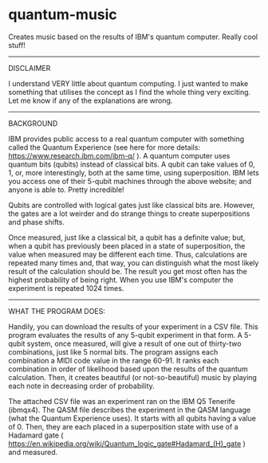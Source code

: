 # quantum-music
Creates music based on the results of IBM's quantum computer. Really cool stuff!

----------------------------------------------------------------------------------------------------------------------

DISCLAIMER 

I understand VERY little about quantum computing. I just wanted to make something that utilises the concept as I find the whole thing very exciting. Let me know if any of the explanations are wrong. 

---------------------------------------------------------------------------------------------------------------------

BACKGROUND

IBM provides public access to a real quantum computer with something called the Quantum Experience (see here for more details: https://www.research.ibm.com/ibm-q/ ).  A quantum computer uses quantum bits (qubits) instead of classical bits. A qubit can take values of 0, 1, or, more interestingly, both at the same time, using superposition. IBM lets you access one of their 5-qubit machines through the above website; and anyone is able to. Pretty incredible! 

Qubits are controlled with logical gates just like classical bits are. However, the gates are a lot weirder and do strange things to create superpositions and phase shifts.

Once measured, just like a classical bit, a qubit has a definite value; but, when a qubit has previously been placed in a state of superposition, the value when measured may be different each time. Thus, calculations are repeated many times and, that way, you can distinguish what the most likely result of the calculation should be. The result you get most often has the highest probability of being right. When you use IBM's computer the experiment is repeated 1024 times.

---------------------------------------------------------------------------------------------------------------------

WHAT THE PROGRAM DOES:

Handily, you can download the results of your experiment in a CSV file. This program evaluates the results of any 5-qubit experiment in that form. A 5-qubit system, once measured, will give a result of one out of thirty-two combinations, just like 5 normal bits. The program assigns each combination a MIDI code value in the range 60-91. It ranks each combination in order of likelihood based upon the results of the quantum calculation. Then, it creates beautiful (or not-so-beautiful) music by playing each note in decreasing order of probability.

The attached CSV file was an experiment ran on the IBM Q5 Tenerife (ibmqx4). The QASM file describes the experiment in the QASM language (what the Quantum Experience uses). It starts with all qubits having a value of 0. Then, they are each placed in a superposition state with use of a Hadamard gate ( https://en.wikipedia.org/wiki/Quantum_logic_gate#Hadamard_(H)_gate ) and measured. 
